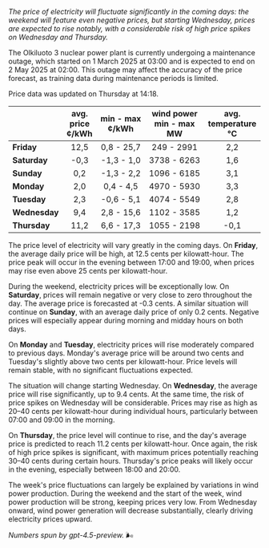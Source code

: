 *The price of electricity will fluctuate significantly in the coming days: the weekend will feature even negative prices, but starting Wednesday, prices are expected to rise notably, with a considerable risk of high price spikes on Wednesday and Thursday.*

The Olkiluoto 3 nuclear power plant is currently undergoing a maintenance outage, which started on 1 March 2025 at 03:00 and is expected to end on 2 May 2025 at 02:00. This outage may affect the accuracy of the price forecast, as training data during maintenance periods is limited.

Price data was updated on Thursday at 14:18.

|             | avg.<br>price<br>¢/kWh | min - max<br>¢/kWh | wind power<br>min - max<br>MW | avg.<br>temperature<br>°C |
|:------------|:----------------------:|:-------------------:|:-----------------------------:|:-------------------------:|
| **Friday**      |         12,5         |     0,8 - 25,7     |          249 - 2991           |            2,2            |
| **Saturday**    |         -0,3         |    -1,3 - 1,0      |         3738 - 6263           |            1,6            |
| **Sunday**      |          0,2         |    -1,3 - 2,2      |         1096 - 6185           |            3,1            |
| **Monday**      |          2,0         |     0,4 - 4,5      |         4970 - 5930           |            3,3            |
| **Tuesday**     |          2,3         |    -0,6 - 5,1      |         4074 - 5549           |            2,8            |
| **Wednesday**   |          9,4         |     2,8 - 15,6     |         1102 - 3585           |            1,2            |
| **Thursday**    |         11,2         |     6,6 - 17,3     |         1055 - 2198           |           -0,1            |

The price level of electricity will vary greatly in the coming days. On **Friday**, the average daily price will be high, at 12.5 cents per kilowatt-hour. The price peak will occur in the evening between 17:00 and 19:00, when prices may rise even above 25 cents per kilowatt-hour.

During the weekend, electricity prices will be exceptionally low. On **Saturday**, prices will remain negative or very close to zero throughout the day. The average price is forecasted at -0.3 cents. A similar situation will continue on **Sunday**, with an average daily price of only 0.2 cents. Negative prices will especially appear during morning and midday hours on both days.

On **Monday** and **Tuesday**, electricity prices will rise moderately compared to previous days. Monday's average price will be around two cents and Tuesday's slightly above two cents per kilowatt-hour. Price levels will remain stable, with no significant fluctuations expected.

The situation will change starting Wednesday. On **Wednesday**, the average price will rise significantly, up to 9.4 cents. At the same time, the risk of price spikes on Wednesday will be considerable. Prices may rise as high as 20–40 cents per kilowatt-hour during individual hours, particularly between 07:00 and 09:00 in the morning.

On **Thursday**, the price level will continue to rise, and the day's average price is predicted to reach 11.2 cents per kilowatt-hour. Once again, the risk of high price spikes is significant, with maximum prices potentially reaching 30–40 cents during certain hours. Thursday's price peaks will likely occur in the evening, especially between 18:00 and 20:00.

The week's price fluctuations can largely be explained by variations in wind power production. During the weekend and the start of the week, wind power production will be strong, keeping prices very low. From Wednesday onward, wind power generation will decrease substantially, clearly driving electricity prices upward.

*Numbers spun by gpt-4.5-preview.* 🌬️
